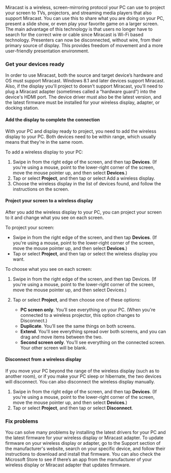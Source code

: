 Miracast is a wireless, screen-mirroring protocol your PC can use to project your screen to TVs, projectors, and streaming media players that also support Miracast. You can use this to share what you are doing on your PC, present a slide show, or even play your favorite game on a larger screen. The main advantage of this technology is that users no longer have to search for the correct wire or cable since Miracast is Wi-Fi based technology. Presenters can now be disconnected, without wire, from their primary source of display. This provides freedom of movement and a more user-friendly presentation environment.

### Get your devices ready

In order to use Miracast, both the source and target device’s hardware and OS must support Miracast. Windows 8.1 and later devices support Miracast. Also, if the display you'll project to doesn’t support Miracast, you’ll need to plug a Miracast adapter (sometimes called a “hardware guard”) into the device's HDMI port. The device driver must also be the latest version, and the latest firmware must be installed for your wireless display, adapter, or docking station.

#### Add the display to complete the connection

With your PC and display ready to project, you need to add the wireless display to your PC. Both devices need to be within range, which usually means that they're in the same room.

To add a wireless display to your PC:

1.  Swipe in from the right edge of the screen, and then tap **Devices**. (If you're using a mouse, point to the lower-right corner of the screen, move the mouse pointer up, and then select **Devices**.)
2.  Tap or select **Project**, and then tap or select Add a wireless display.
3.  Choose the wireless display in the list of devices found, and follow the instructions on the screen.

#### Project your screen to a wireless display

After you add the wireless display to your PC, you can project your screen to it and change what you see on each screen.

To project your screen:

 -  Swipe in from the right edge of the screen, and then tap **Devices**. (If you're using a mouse, point to the lower-right corner of the screen, move the mouse pointer up, and then select **Devices**.)
 -  Tap or select **Project**, and then tap or select the wireless display you want.

To choose what you see on each screen:

1.  Swipe in from the right edge of the screen, and then tap Devices. (If you're using a mouse, point to the lower-right corner of the screen, move the mouse pointer up, and then select Devices.)
2.  Tap or select **Project**, and then choose one of these options:
    
     -  **PC screen only**. You’ll see everything on your PC. (When you're connected to a wireless projector, this option changes to Disconnect.)
     -  **Duplicate**. You’ll see the same things on both screens.
     -  **Extend**. You'll see everything spread over both screens, and you can drag and move items between the two.
     -  **Second screen only**. You’ll see everything on the connected screen. Your other screen will be blank.

#### Disconnect from a wireless display

If you move your PC beyond the range of the wireless display (such as to another room), or if you make your PC sleep or hibernate, the two devices will disconnect. You can also disconnect the wireless display manually.

1.  Swipe in from the right edge of the screen, and then tap **Devices**. (If you're using a mouse, point to the lower-right corner of the screen, move the mouse pointer up, and then select **Devices**.)
2.  Tap or select **Project**, and then tap or select **Disconnect**.

### Fix problems

You can solve many problems by installing the latest drivers for your PC and the latest firmware for your wireless display or Miracast adapter. To update firmware on your wireless display or adapter, go to the Support section of the manufacturer's website, search on your specific device, and follow their instructions to download and install that firmware. You can also check the Microsoft Store to see if there’s an app from the manufacturer of your wireless display or Miracast adapter that updates firmware.
